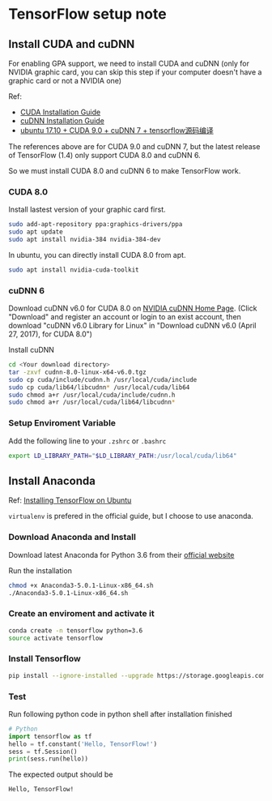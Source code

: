 # TensorFlow setup note

## Install CUDA and cuDNN

For enabling GPA support, we need to install CUDA and cuDNN (only for NVIDIA graphic card, you can skip this step if your computer doesn't have a graphic card or not a NVIDIA one)

Ref:
- [CUDA Installation Guide](http://docs.nvidia.com/cuda/cuda-installation-guide-linux/index.html)
- [cuDNN Installation Guide](http://docs.nvidia.com/deeplearning/sdk/cudnn-install/index.html)
- [ubuntu 17.10 + CUDA 9.0 + cuDNN 7 + tensorflow源码编译](https://zhuanlan.zhihu.com/p/30781460)

The references above are for CUDA 9.0 and cuDNN 7, but the latest release of TensorFlow (1.4) only support CUDA 8.0 and cuDNN 6.

So we must install CUDA 8.0 and cuDNN 6 to make TensorFlow work.

### CUDA 8.0

Install lastest version of your graphic card first.

```bash
sudo add-apt-repository ppa:graphics-drivers/ppa
sudo apt update
sudo apt install nvidia-384 nvidia-384-dev
```

In ubuntu, you can directly install CUDA 8.0 from apt.

```bash
sudo apt install nvidia-cuda-toolkit
```

### cuDNN 6

Download cuDNN v6.0 for CUDA 8.0 on [NVIDIA cuDNN Home Page](https://developer.nvidia.com/cudnn). (Click "Download" and register an account or login to an exist account, then download "cuDNN v6.0 Library for Linux" in "Download cuDNN v6.0 (April 27, 2017), for CUDA 8.0")

Install cuDNN

```bash
cd <Your download directory>
tar -zxvf cudnn-8.0-linux-x64-v6.0.tgz
sudo cp cuda/include/cudnn.h /usr/local/cuda/include
sudo cp cuda/lib64/libcudnn* /usr/local/cuda/lib64
sudo chmod a+r /usr/local/cuda/include/cudnn.h
sudo chmod a+r /usr/local/cuda/lib64/libcudnn*
```

### Setup Enviroment Variable

Add the following line to your `.zshrc` or `.bashrc`

```bash
export LD_LIBRARY_PATH="$LD_LIBRARY_PATH:/usr/local/cuda/lib64"
```

## Install Anaconda

Ref: [Installing TensorFlow on Ubuntu](https://www.tensorflow.org/install/install_linux)

`virtualenv` is prefered in the official guide, but I choose to use anaconda.

### Download Anaconda and Install

Download latest Anaconda for Python 3.6 from their [official website](https://www.anaconda.com/download/#linux)

Run the installation

```bash
chmod +x Anaconda3-5.0.1-Linux-x86_64.sh
./Anaconda3-5.0.1-Linux-x86_64.sh
```

### Create an enviroment and activate it

```bash
conda create -n tensorflow python=3.6
source activate tensorflow
```

### Install Tensorflow

```bash
pip install --ignore-installed --upgrade https://storage.googleapis.com/tensorflow/linux/gpu/tensorflow_gpu-1.4.0-cp36-cp36m-linux_x86_64.whl
```

### Test

Run following python code in python shell after installation finished

```python
# Python
import tensorflow as tf
hello = tf.constant('Hello, TensorFlow!')
sess = tf.Session()
print(sess.run(hello))
```

The expected output should be

```
Hello, TensorFlow!
```
